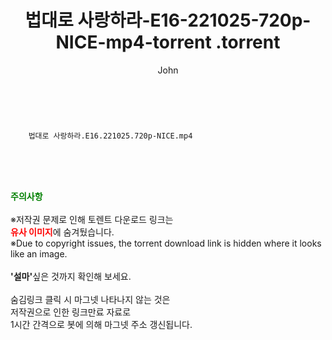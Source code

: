 ﻿---
layout: post
title:  "                   법대로 사랑하라-E16-221025-720p-NICE-mp4-torrent                .torrent"
author: John
categories: [ 드라마 ]
tags: [  ]
image:  
description: "                   법대로 사랑하라-E16-221025-720p-NICE-mp4-torrent                 torrent 정보 공유"
toc: true
toc_sticky: true
---

<br>

        법대로 사랑하라.E16.221025.720p-NICE.mp4    
    
<br><br><br>
<p data-ke-size="size16"><b><span style="color: green;">주의사항</span></b><br /><br />※저작권 문제로 인해 토렌트 다운로드 링크는<br /><b><span style="color: red;">유사 이미지</span></b>에 숨겨뒀습니다.<br />※Due to copyright issues, the torrent download link is hidden where it looks like an image.<br /><br /><b>'설마'</b>싶은 것까지 확인해 보세요.<br /><br />숨김링크 클릭 시 마그넷 나타나지 않는 것은<br />저작권으로 인한 링크만료 자료로<br />1시간 간격으로 봇에 의해 마그넷 주소 갱신됩니다.</p>
